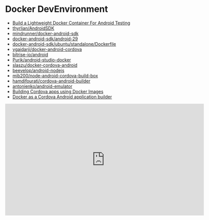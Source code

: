 # Docker DevEnvironment

<!-- panels:start -->

<!-- div:left-panel -->

- [Build a Lightweight Docker Container For Android Testing](https://dev.to/fastphat/build-a-lightweight-docker-container-for-android-testing-ikh)
- [thyrlian/AndroidSDK](https://github.com/thyrlian/AndroidSDK)
- [mindrunner/docker-android-sdk](https://github.com/mindrunner/docker-android-sdk)
- [docker-android-sdk/android-29](https://github.com/docker-android-sdk/android-29)
- [docker-android-sdk/ubuntu/standalone/Dockerfile](https://github.com/mindrunner/docker-android-sdk/blob/master/ubuntu/standalone/Dockerfile)
- [vgaidarji/docker-android-cordova](https://github.com/vgaidarji/docker-android-cordova)
- [bitrise-io/android](https://github.com/bitrise-io/android)
- [Purik/android-studio-docker](https://github.com/Purik/android-studio-docker/blob/master/Dockerfile)
- [slaszu/docker-cordova-android](https://github.com/slaszu/docker-cordova-android/blob/master/Dockerfile)
- [beevelop/android-nodejs](https://hub.docker.com/r/beevelop/android-nodejs)
- [mib200/node-android-cordova-build-box](https://github.com/mib200/node-android-cordova-build-box/blob/master/Dockerfile)
- [hamdifourati/cordova-android-builder](https://github.com/hamdifourati/cordova-android-builder)
- [antonienko/android-emulator](https://github.com/antonienko/android-emulator/blob/master/Dockerfile)
- [Building Cordova apps using Docker Images](https://swaminathanvetri.in/2016/12/24/building-cordova-apps-using-docker-images/)
- [Docker as a Cordova Android application builder](https://medium.com/@cnadeau_/docker-as-a-cordova-android-application-builder-9e292298c08e)

<!-- div:right-panel -->

<iframe width="640" height="360" src="https://www.youtube.com/embed/rCdd6u_FXnQ" title="YouTube video player" frameborder="0" allow="accelerometer; autoplay; clipboard-write; encrypted-media; gyroscope; picture-in-picture" allowfullscreen></iframe>

<!-- panels:end -->
